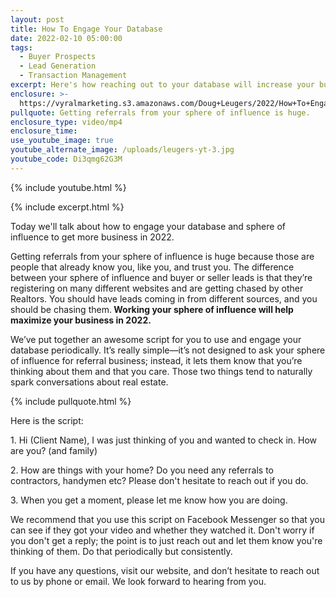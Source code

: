 ```yaml
---
layout: post
title: How To Engage Your Database
date: 2022-02-10 05:00:00
tags:
  - Buyer Prospects
  - Lead Generation
  - Transaction Management
excerpt: Here's how reaching out to your database will increase your business.
enclosure: >-
  https://vyralmarketing.s3.amazonaws.com/Doug+Leugers/2022/How+To+Engage+Your+Database.mp4
pullquote: Getting referrals from your sphere of influence is huge.
enclosure_type: video/mp4
enclosure_time:
use_youtube_image: true
youtube_alternate_image: /uploads/leugers-yt-3.jpg
youtube_code: Di3qmg62G3M
---
```

{% include youtube.html %}

{% include excerpt.html %}

Today we'll talk about how to engage your database and sphere of influence to get more business in 2022.

Getting referrals from your sphere of influence is huge because those are people that already know you, like you, and trust you. The difference between your sphere of influence and buyer or seller leads is that they’re registering on many different websites and are getting chased by other Realtors. You should have leads coming in from different sources, and you should be chasing them.**&nbsp;Working your sphere of influence will help maximize your business in 2022.**

We’ve put together an awesome script for you to use and engage your database periodically. It’s really simple—it’s not designed to ask your sphere of influence for referral business; instead, it lets them know that you’re thinking about them and that you care. Those two things tend to naturally spark conversations about real estate.&nbsp;

{% include pullquote.html %}

Here is the script:

1\. Hi (Client Name), I was just thinking of you and wanted to check in. How are you? (and family)

2\. How are things with your home? Do you need any referrals to contractors, handymen etc? Please don't hesitate to reach out if you do.

3\. When you get a moment, please let me know how you are doing.

We recommend that you use this script on Facebook Messenger so that you can see if they got your video and whether they watched it. Don't worry if you don't get a reply; the point is to just reach out and let them know you're thinking of them. Do that periodically but consistently.

If you have any questions, visit our website, and don’t hesitate to reach out to us by phone or email. We look forward to hearing from you.
